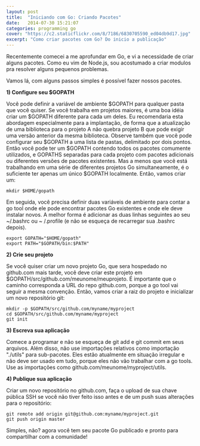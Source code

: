 ```yaml
---
layout: post
title:  "Iniciando com Go: Criando Pacotes"
date:   2014-07-30 15:21:07
categories: programming go
cover: "https://c2.staticflickr.com/8/7186/6830705590_ed04db9d17.jpg"
excerpt: "Como criar pacotes com Go? Do inicio a publicação"
---
```


Recentemente comecei a me aprofundar em Go, e vi a necessidade de criar alguns pacotes. Como eu vim de Node.js, sou acostumado a criar modulos pra resolver alguns pequenos problemas.

Vamos lá, com alguns passos simples é possível fazer nossos pacotes.

**1) Configure seu $GOPATH**

Você pode definir a variável de ambiente $GOPATH para qualquer pasta que você quiser. Se você trabalha em projetos maiores, é uma boa idéia criar um $GOPATH diferente para cada um deles. Eu recomendaria esta abordagem especialmente para a implantação, de forma que a atualização de uma biblioteca para o projeto A não quebra projeto B que pode exigir uma versão anterior da mesma biblioteca.
Observe também que você pode configurar seu $GOPATH a uma lista de pastas, delimitado por dois pontos. Então você pode ter um $GOPATH contendo todos os pacotes comumente utilizados, e GOPATHS separadas para cada projeto com pacotes adicionais ou diferentes versões de pacotes existentes.
Mas a menos que você está trabalhando em uma série de diferentes projetos Go simultaneamente, é o suficiente ter apenas um único $GOPATH localmente. Então, vamos criar um:
```
mkdir $HOME/gopath
```
Em seguida, você precisa definir duas variáveis ​​de ambiente para contar a go tool onde ele pode encontrar pacotes Go existentes e onde ele deve instalar novos. A melhor forma é adicionar as duas linhas seguintes ao seu ~/.bashrc ou ~ /.profile (e não se esqueça de recarregar sua .bashrc depois).
```
export GOPATH="$HOME/gopath"
export PATH="$GOPATH/bin:$PATH"
```

**2) Crie seu projeto**

Se você quiser criar um novo projeto Go, que sera hospedado no github.com mais tarde, você deve criar este projeto em $GOPATH/src/github.com/meunome/meuprojeto. É importante que o caminho corresponda a URL do repo github.com, porque a go tool vai seguir a mesma convenção. Então, vamos criar a raiz do projeto e inicializar um novo repositório git:

```
mkdir -p $GOPATH/src/github.com/myname/myproject
cd $GOPATH/src/github.com/myname/myproject
git init
```
**3) Escreva sua aplicação**

Comece a programar e não se esqueça de git add e git commit em seus arquivos. Além disso, não use importações relativos como importação "./utils" para sub-pacotes. Eles estão atualmente em situação irregular e não deve ser usado em tudo, porque eles não vão trabalhar com a go tools. Use as importações como github.com/meunome/myproject/utils.

**4) Publique sua aplicação**

Criar um novo repositório no github.com, faça o upload de sua chave pública SSH se você não tiver feito isso antes e de um push suas alterações para o repositório:
```
git remote add origin git@github.com:myname/myproject.git
git push origin master
```

Simples, não? agora você tem seu pacote Go publicado e pronto para compartilhar com a comunidade!
